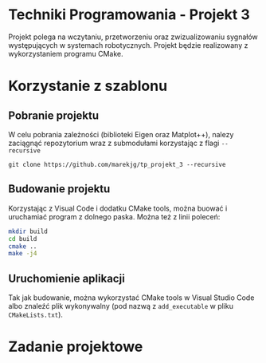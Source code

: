 # Techniki Programowania - Projekt 3
Projekt polega na wczytaniu, przetworzeniu oraz zwizualizowaniu sygnałów występujących w systemach robotycznych. Projekt będzie realizowany z wykorzystaniem programu CMake.


# Korzystanie z szablonu
## Pobranie projektu
W celu pobrania zależności (biblioteki Eigen oraz Matplot++), nalezy zaciągnąć repozytorium wraz z submodułami korzystając z flagi `--recursive`

`git clone https://github.com/marekjg/tp_projekt_3 --recursive`

## Budowanie projektu
Korzystając z Visual Code i dodatku CMake tools, można buować i uruchamiać program z dolnego paska. Można też z linii poleceń:

```bash
mkdir build
cd build
cmake ..
make -j4
```

## Uruchomienie aplikacji
Tak jak budowanie, można wykorzystać CMake tools w Visual Studio Code albo znaleźć plik wykonywalny (pod nazwą z `add_executable` w pliku `CMakeLists.txt`).

# Zadanie projektowe
